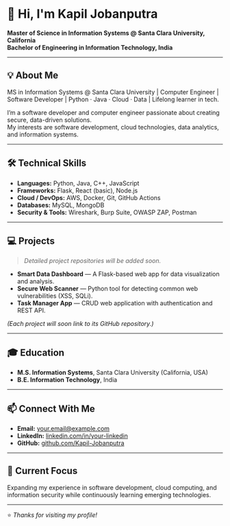 # 👋 Hi, I'm Kapil Jobanputra

**Master of Science in Information Systems @ Santa Clara University, California**  
**Bachelor of Engineering in Information Technology, India**

---

## 💡 About Me
MS in Information Systems @ Santa Clara University | Computer Engineer | Software Developer | Python · Java · Cloud · Data | Lifelong learner in tech.

I’m a software developer and computer engineer passionate about creating secure, data-driven solutions.  
My interests are software development, cloud technologies, data analytics, and information systems.

---

## 🛠️ Technical Skills
- **Languages:** Python, Java, C++, JavaScript  
- **Frameworks:** Flask, React (basic), Node.js  
- **Cloud / DevOps:** AWS, Docker, Git, GitHub Actions  
- **Databases:** MySQL, MongoDB  
- **Security & Tools:** Wireshark, Burp Suite, OWASP ZAP, Postman  

---

## 💻 Projects
> *Detailed project repositories will be added soon.*

- **Smart Data Dashboard** — A Flask-based web app for data visualization and analysis.  
- **Secure Web Scanner** — Python tool for detecting common web vulnerabilities (XSS, SQLi).  
- **Task Manager App** — CRUD web application with authentication and REST API.  

*(Each project will soon link to its GitHub repository.)*

---

## 🎓 Education
- **M.S. Information Systems**, Santa Clara University (California, USA)  
- **B.E. Information Technology**, India  

---

## 📫 Connect With Me
- **Email:** [your.email@example.com](mailto:your.email@example.com)  
- **LinkedIn:** [linkedin.com/in/your-linkedin](https://linkedin.com/in/your-linkedin)  
- **GitHub:** [github.com/Kapil-Jobanputra](https://github.com/Kapil-Jobanputra)

---

## 🌱 Current Focus
Expanding my experience in software development, cloud computing, and information security while continuously learning emerging technologies.

---

⭐ *Thanks for visiting my profile!*
